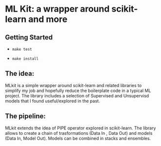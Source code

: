 # ML Kit: a wrapper around scikit-learn and more
## Getting Started

* `make test`

* `make install`


## The idea:
MLkit is a simple wrapper around scikit-learn and related libraries to simplify my job and hopefully reduce the boilerplate code in a typical ML project. The library includes a selection of Supervised and Unsupervisd models that I found useful/explored in the past.

## The pipeline:
MLkit extends the idea of PIPE operator explored in scikit-learn. The library allows to create a chain of trasformations (Data In , Data Out) and models (Data In, Model Out). Models can be combined in stacks and ensembles.
